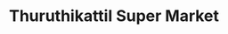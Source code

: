 ---
title: "Thuruthikattil Super Market"
url: /koothattukulam/thuruthikattil-super-market/
shop: Allgemein
---